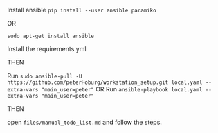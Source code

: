 Install ansible
`pip install --user ansible paramiko`

OR

`sudo apt-get install ansible`


Install the requirements.yml


THEN


Run `sudo ansible-pull -U https://github.com/peterHoburg/workstation_setup.git local.yaml --extra-vars "main_user=peter"`
OR
Run `ansible-playbook local.yaml --extra-vars "main_user=peter"`

THEN

open `files/manual_todo_list.md` and follow the steps.
